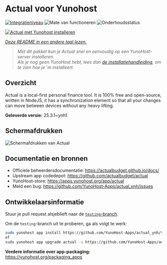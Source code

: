 <!--
NB: Deze README is automatisch gegenereerd door <https://github.com/YunoHost/apps/tree/master/tools/readme_generator>
Hij mag NIET handmatig aangepast worden.
-->

# Actual voor Yunohost

[![Integratieniveau](https://apps.yunohost.org/badge/integration/actual)](https://ci-apps.yunohost.org/ci/apps/actual/)
![Mate van functioneren](https://apps.yunohost.org/badge/state/actual)
![Onderhoudsstatus](https://apps.yunohost.org/badge/maintained/actual)

[![Actual met Yunohost installeren](https://install-app.yunohost.org/install-with-yunohost.svg)](https://install-app.yunohost.org/?app=actual)

*[Deze README in een andere taal lezen.](./ALL_README.md)*

> *Met dit pakket kun je Actual snel en eenvoudig op een YunoHost-server installeren.*  
> *Als je nog geen YunoHost hebt, lees dan [de installatiehandleiding](https://yunohost.org/install), om te zien hoe je 'm installeert.*

## Overzicht

Actual is a local-first personal finance tool. It is 100% free and open-source, written in NodeJS, it has a synchronization element so that all your changes can move between devices without any heavy lifting.


**Geleverde versie:** 25.3.1~ynh1

## Schermafdrukken

![Schermafdrukken van Actual](./doc/screenshots/screenshot.png)

## Documentatie en bronnen

- Officiele beheerdersdocumentatie: <https://actualbudget.github.io/docs/>
- Upstream app codedepot: <https://github.com/actualbudget/actual>
- YunoHost-store: <https://apps.yunohost.org/app/actual>
- Meld een bug: <https://github.com/YunoHost-Apps/actual_ynh/issues>

## Ontwikkelaarsinformatie

Stuur je pull request alsjeblieft naar de [`testing`-branch](https://github.com/YunoHost-Apps/actual_ynh/tree/testing).

Om de `testing`-branch uit te proberen, ga als volgt te werk:

```bash
sudo yunohost app install https://github.com/YunoHost-Apps/actual_ynh/tree/testing --debug
of
sudo yunohost app upgrade actual -u https://github.com/YunoHost-Apps/actual_ynh/tree/testing --debug
```

**Verdere informatie over app-packaging:** <https://yunohost.org/packaging_apps>
